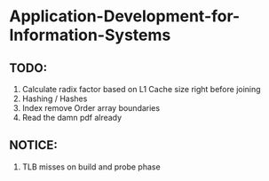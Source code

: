 # Application-Development-for-Information-Systems

## TODO:
1. Calculate radix factor based on L1 Cache size right before joining
2. Hashing / Hashes
3. Index remove Order array boundaries
4. Read the damn pdf already

## NOTICE:
1. TLB misses on build and probe phase